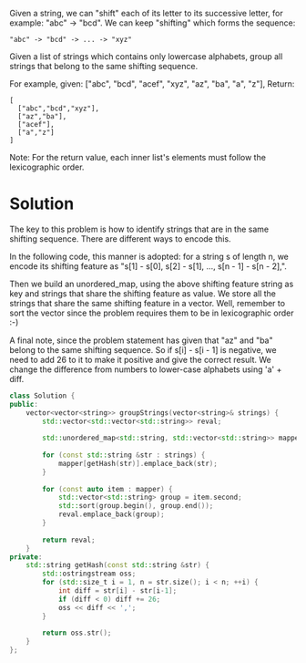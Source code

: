 Given a string, we can "shift" each of its letter to its successive letter, for example: "abc" -> "bcd". We can keep "shifting" which forms the sequence:

```
"abc" -> "bcd" -> ... -> "xyz"
```

Given a list of strings which contains only lowercase alphabets, group all strings that belong to the same shifting sequence.

For example, given: ["abc", "bcd", "acef", "xyz", "az", "ba", "a", "z"], 
Return:

```
[
  ["abc","bcd","xyz"],
  ["az","ba"],
  ["acef"],
  ["a","z"]
]
```

Note: For the return value, each inner list's elements must follow the lexicographic order.

# Solution

The key to this problem is how to identify strings that are in the same shifting sequence. There are different ways to encode this.

In the following code, this manner is adopted: for a string s of length n, we encode its shifting feature as "s[1] - s[0], s[2] - s[1], ..., s[n - 1] - s[n - 2],".

Then we build an unordered_map, using the above shifting feature string as key and strings that share the shifting feature as value. We store all the strings that share the same shifting feature in a vector. Well, remember to sort the vector since the problem requires them to be in lexicographic order :-)

A final note, since the problem statement has given that "az" and "ba" belong to the same shifting sequence. So if s[i] - s[i - 1] is negative, we need to add 26 to it to make it positive and give the correct result. We change the difference from numbers to lower-case alphabets using 'a' + diff.

```cpp
class Solution {
public:
    vector<vector<string>> groupStrings(vector<string>& strings) {
        std::vector<std::vector<std::string>> reval;
        
        std::unordered_map<std::string, std::vector<std::string>> mapper;
        
        for (const std::string &str : strings) {
            mapper[getHash(str)].emplace_back(str);
        }
        
        for (const auto item : mapper) {
            std::vector<std::string> group = item.second;
            std::sort(group.begin(), group.end());
            reval.emplace_back(group);
        }
        
        return reval;
    }
private:
    std::string getHash(const std::string &str) {
        std::ostringstream oss;
        for (std::size_t i = 1, n = str.size(); i < n; ++i) {
            int diff = str[i] - str[i-1];
            if (diff < 0) diff += 26;
            oss << diff << ',';
        }
        
        return oss.str();
    }
};
```
